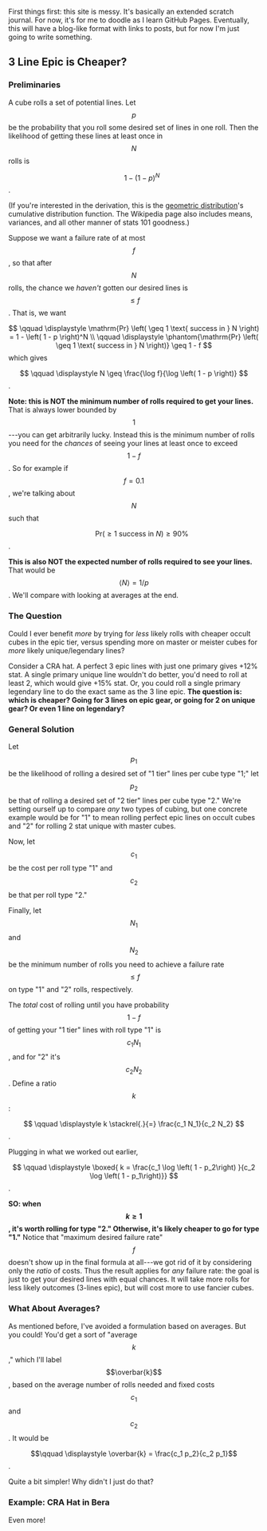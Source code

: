 <script type="text/javascript" async
  src="https://cdnjs.cloudflare.com/ajax/libs/mathjax/2.7.2/MathJax.js?config=TeX-MML-AM_CHTML">
</script>

First things first: this site is messy. It's basically an extended scratch journal. For now, it's for me to doodle as I learn GitHub Pages. Eventually, this will have a blog-like format with links to posts, but for now I'm just going to write something.

## 3 Line Epic is Cheaper?

### Preliminaries
A cube rolls a set of potential lines. Let $$p$$ be the probability that you roll some desired set of lines in one roll. Then the likelihood of getting these lines at least once in $$N$$ rolls is

$$
\qquad \displaystyle 1 - \left( 1 - p \right)^N
$$.

(If you're interested in the derivation, this is the [geometric distribution](https://en.wikipedia.org/wiki/Geometric_distribution)'s cumulative distribution function. The Wikipedia page also includes means, variances, and all other manner of stats 101 goodness.)

Suppose we want a failure rate of at most $$f$$, so that after $$N$$ rolls, the chance we *haven't* gotten our desired lines is $$\leq f$$. That is, we want

$$ 
\qquad \displaystyle \mathrm{Pr} \left( \geq 1 \text{ success in } N \right) = 1 - \left( 1 - p \right)^N \\
\qquad \displaystyle \phantom{\mathrm{Pr} \left( \geq 1 \text{ success in } N \right)} \geq 1 - f $$which gives

$$
\qquad \displaystyle N \geq \frac{\log f}{\log \left( 1 - p \right)}
$$.

**Note: this is NOT the minimum number of rolls required to get your lines.** That is always lower bounded by $$1$$---you can get arbitrarily lucky. Instead this is the minimum number of rolls you need for the *chances* of seeing your lines at least once to exceed $$1 - f$$. So for example if $$f = 0.1$$, we're talking about $$N$$ such that 

$$\qquad \displaystyle \mathrm{Pr} \left( \geq 1 \text{ success in } N \right) \geq 90 \%$$. 

**This is also NOT the expected number of rolls required to see your lines.** That would be $$\left \langle N \right \rangle = 1/p $$. We'll compare with looking at averages at the end.

### The Question
Could I ever benefit *more* by trying for *less* likely rolls with cheaper occult cubes in the epic tier, versus spending more on master or meister cubes for *more* likely unique/legendary lines?

Consider a CRA hat. A perfect 3 epic lines with just one primary gives +12% stat. A single primary unique line wouldn't do better, you'd need to roll at least 2, which would give +15% stat. Or, you could roll a single primary legendary line to do the exact same as the 3 line epic. **The question is: which is cheaper? Going for 3 lines on epic gear, or going for 2 on unique gear? Or even 1 line on legendary?**

### General Solution
Let $$p_1$$ be the likelihood of rolling a desired set of "1 tier" lines per cube type "1;" let $$ p_2 $$ be that of rolling a desired set of "2 tier" lines per cube type "2." We're setting ourself up to compare *any* two types of cubing, but one concrete example would be for "1" to mean rolling perfect epic lines on occult cubes and "2" for rolling 2 stat unique with master cubes.

Now, let $$c_1$$ be the cost per roll type "1" and $$c_2$$ be that per roll type "2."

Finally, let $$N_1$$ and $$N_2$$ be the minimum number of rolls you need to achieve a failure rate $$\leq f$$ on type "1" and "2" rolls, respectively.

The *total* cost of rolling until you have probability $$1 - f$$ of getting your "1 tier" lines with roll type "1" is $$ c_1 N_1$$, and for "2" it's $$ c_2 N_2$$. Define a ratio $$k$$:

$$
\qquad \displaystyle k \stackrel{.}{=} \frac{c_1 N_1}{c_2 N_2}
$$.

Plugging in what we worked out earlier,

$$
\qquad \displaystyle \boxed{ k = \frac{c_1 \log \left( 1 - p_2\right) }{c_2 \log \left( 1 - p_1\right)}}
$$.

**SO: when $$k \geq 1$$, it's worth rolling for type "2." Otherwise, it's likely cheaper to go for type "1."** Notice that "maximum desired failure rate" $$f$$ doesn't show up in the final formula at all---we got rid of it by considering only the *ratio* of costs. Thus the result applies for *any* failure rate: the goal is just to get your desired lines with equal chances. It will take more rolls for less likely outcomes (3-lines epic), but will cost more to use fancier cubes. 

### What About Averages?
As mentioned before, I've avoided a formulation based on averages. But you could! You'd get a sort of "average $$k$$," which I'll label $$\overbar{k}$$, based on the average number of rolls needed and fixed costs $$c_1$$ and $$c_2$$. It would be

$$\qquad \displaystyle \overbar{k} = \frac{c_1 p_2}{c_2 p_1}$$.

Quite a bit simpler! Why didn't I just do that?

### Example: CRA Hat in Bera
Even more!
